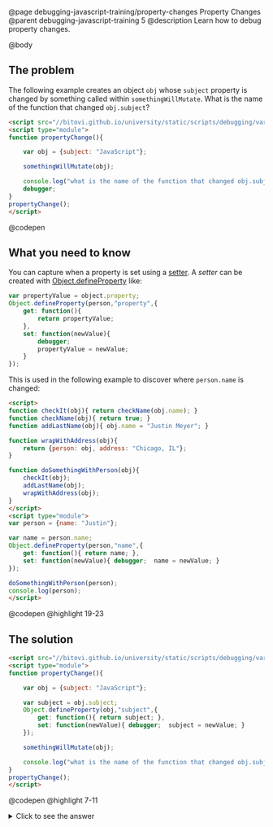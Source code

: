 @page debugging-javascript-training/property-changes Property Changes
@parent debugging-javascript-training 5
@description Learn how to debug property changes.

@body

## The problem

The following example creates an object `obj` whose `subject` property is changed
by something called within `somethingWillMutate`.  What is the name of the
function that changed `obj.subject`?

```html
<script src="//bitovi.github.io/university/static/scripts/debugging/variables.js"></script>
<script type="module">
function propertyChange(){

    var obj = {subject: "JavaScript"};

    somethingWillMutate(obj);

    console.log("what is the name of the function that changed obj.subject?");
    debugger;
}
propertyChange();
</script>
```
@codepen

## What you need to know

You can capture when a property is set using a [setter](https://developer.mozilla.org/en-US/docs/Web/JavaScript/Reference/Functions/set).  A _setter_ can be created with [Object.defineProperty](https://developer.mozilla.org/en-US/docs/Web/JavaScript/Reference/Global_Objects/Object/defineProperty) like:

```js
var propertyValue = object.property;
Object.defineProperty(person,"property",{
    get: function(){
        return propertyValue;
    },
    set: function(newValue){
        debugger;  
        propertyValue = newValue;
    }
});
```

This is used in the following example to discover where `person.name` is changed:

```html
<script>
function checkIt(obj){ return checkName(obj.name); }
function checkName(obj){ return true; }
function addLastName(obj){ obj.name = "Justin Meyer"; }

function wrapWithAddress(obj){
    return {person: obj, address: "Chicago, IL"};
}

function doSomethingWithPerson(obj){
    checkIt(obj);
    addLastName(obj);
    wrapWithAddress(obj);
}
</script>
<script type="module">
var person = {name: "Justin"};

var name = person.name;
Object.defineProperty(person,"name",{
    get: function(){ return name; },
    set: function(newValue){ debugger;  name = newValue; }
});

doSomethingWithPerson(person);
console.log(person);
</script>
```
@codepen
@highlight 19-23

## The solution

```html
<script src="//bitovi.github.io/university/static/scripts/debugging/variables.js"></script>
<script type="module">
function propertyChange(){

    var obj = {subject: "JavaScript"};

    var subject = obj.subject;
    Object.defineProperty(obj,"subject",{
        get: function(){ return subject; },
        set: function(newValue){ debugger;  subject = newValue; }
    });

    somethingWillMutate(obj);

    console.log("what is the name of the function that changed obj.subject?");
}
propertyChange();
</script>
```
@codepen
@highlight 7-11

<details>
<summary>Click to see the answer</summary>

The answer is `g`.

</details>
